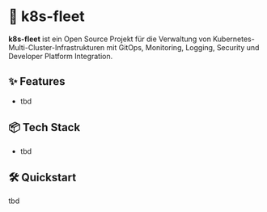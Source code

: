 # 🚢 k8s-fleet

**k8s-fleet** ist ein Open Source Projekt für die Verwaltung von Kubernetes-Multi-Cluster-Infrastrukturen mit GitOps, Monitoring, Logging, Security und Developer Platform Integration.

## ✨ Features

- tbd

## 📦 Tech Stack

- tbd

## 🛠️ Quickstart

tbd